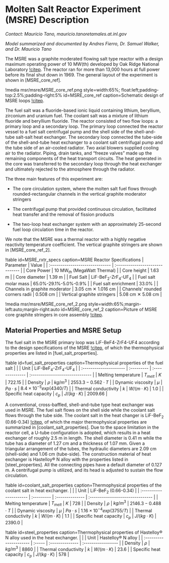 # Molten Salt Reactor Experiment (MSRE) Description

*Contact: Mauricio Tano, mauricio.tanoretamales.at.inl.gov*

*Model summarized and documented by Andres Fierro, Dr. Samuel Walker, and Dr. Mauricio Tano*

The MSRE was a graphite moderated flowing salt type reactor with a design maximum operating power of 10 MW(th) developed by Oak Ridge National Laboratory [!citep](Robertson1965).
The reactor ran for more than 13,000 hours at full power before its final shut down in 1969.  The general layout of the experiment is shown in [MSRE_core_ref].

!media msr/msre/MSRE_core_ref.png
        style=width:65%; float:left;padding-top:2.5%;padding-right:5%
        id=MSRE_core_ref
        caption=Schematic design of MSRE loops [!citep](osti_1617123).

The fuel salt was a fluoride-based ionic liquid containing lithium, beryllium, zirconium and uranium fuel.
The coolant salt was a mixture of lithium fluoride and beryllium fluoride.
The reactor consisted of two flow loops: a primary loop and a secondary loop.
The primary loop connected the reactor vessel to a fuel salt centrifugal pump and the shell side of the shell-and-tube salt-salt heat exchanger.
The secondary loop connected the tube-side of the shell-and-tube heat exchanger to a coolant salt centrifugal pump and the tube side of an air-cooled radiator.
Two axial blowers supplied cooling air to the radiator. Piping, drain tanks, and “freeze valves” made up the remaining components of the heat transport circuits.
The heat generated in the core was transferred to the secondary loop through the heat exchanger and ultimately rejected to the atmosphere through the radiator.

The three main features of this experiment are:

- The core circulation system, where the molten salt fuel flows through rounded-rectangular channels in the vertical graphite moderator stringers

- The centrifugal pump that provided continuous circulation, facilitated heat transfer and the removal of fission products

- The two-loop heat exchanger system with an approximately 25-second fuel loop circulation time in the reactor.

We note that the MSRE was a thermal reactor with a highly negative reactivity temperature coefficient. The vertical graphite stringers are shown in [MSRE_core_ref_2].


!table id=MSRE_rxtr_specs caption=MSRE Reactor Specifications
| Parameter                       | Value                           |
| :------------------------------ | :------------------------------ |
| Core Power                      | 10 MW$_{th}$ (MegaWatt Thermal) |
| Core height                     | 1.63 m                          |
| Core diameter                   | 1.39 m                          |
| Fuel Salt                       | LiF-BeF$_2$-ZrF$_4$-UF$_4$      |
| Fuel salt molar mass            | 65.0%-29.1%-5.0%-0.9%           |
| Fuel salt enrichment            | 33.0%                           |
| Channels in graphite moderator  | 3.05 cm ✕ 1.016 cm              |
| Channels' rounded corners radii | 0.508 cm                        |
| Vertical graphite stringers     | 5.08 cm ✕ 5.08 cm               |


!media msr/msre/MSRE_core_ref_2.png
        style=width:65%;margin-left:auto;margin-right:auto
        id=MSRE_core_ref_2
        caption=Picture of MSRE core graphite stringers in core assembly [!citep](ORNL_3626).


## Material Properties and MSRE Setup

The fuel salt in the MSRE primary loop was LiF-BeF4-ZrF4-UF4 according to the design specifications of the MSRE [!citep](Beall1964,Cantor1968),
of which the thermophysical properties are listed in [fuel_salt_properties].

!table id=fuel_salt_properties caption=Thermophysical properties of the fuel salt
|                        |            | Unit            | LiF-BeF$_4$-ZrF$_4$-UF$_4$      |
| :--------------------- | :--------- | :-------------- | :------------------------------ |
| Melting temperature    | $T_{melt}$ | $K$             | $722.15$                        |
| Density                | $\rho$     | $kg/m^3$        | $2553.3-0.562\cdot T$           |
| Dynamic viscosity      | $\mu$      | $Pa\cdot s$     | $8.4\times 10^{-5} exp(4340/T)$ |
| Thermal conductivity   | $k$        | $W/(m\cdot K)$  | $1.0$                           |
| Specific heat capacity | $c_p$      | $J/(kg\cdot K)$ | $2009.66$                       |

A conventional, cross-baffled, shell-and-tube type heat exchanger was used in MSRE.
The fuel salt flows on the shell side while the coolant salt flows through the tube side.
The coolant salt in the heat changer is LiF-BeF$_2$ (0.66-0.34) [!citep](Guymon1973), of which the major thermophysical properties are summarized in [coolant_salt_properties].
Due to the space limitation in the reactor cell, a U-tube configuration is adopted, which results in a heat exchanger of roughly 2.5 m in length.
The shell diameter is 0.41 m while the tube has a diameter of 1.27 cm and a thickness of 1.07 mm. Given a triangular arrangement of the tubes, the hydraulic diameters are 2.09 cm (shell-side) and 1.06 cm (tube-side).
The construction material of heat exchanger is Hastelloy® N alloy with the properties listed in [steel_properties].
All the connecting pipes have a default diameter of 0.127 m. A centrifugal pump is utilized, and its head is adjusted to sustain the flow circulation.

!table id=coolant_salt_properties caption=Thermophysical properties of the coolant salt in heat exchanger.
|                        |            | Unit            | LiF-BeF$_2$ (0.66-0.34)          |
| :--------------------- | :--------- | :-------------- | :------------------------------- |
| Melting temperature    | $T_{melt}$ | $K$             | $728$                            |
| Density                | $\rho$     | $kg/m^3$        | $2146.3-0.488\cdot T$            |
| Dynamic viscosity      | $\mu$      | $Pa\cdot s$     | $1.16\times 10^{-4} exp(3755/T)$ |
| Thermal conductivity   | $k$        | $W/(m\cdot K)$  | $1.1$                            |
| Specific heat capacity | $c_p$      | $J/(kg\cdot K)$ | $2390.0$                         |

!table id=steel_properties caption=Thermophysical properties of Hastelloy® N alloy used in the heat exchanger.
|                        |        | Unit            | Hastelloy® N alloy |
| :--------------------- | :----- | :-------------- | :----------------- |
| Density                | $\rho$ | $kg/m^3$        | $8860$             |
| Thermal conductivity   | $k$    | $W/(m\cdot K)$  | $23.6$             |
| Specific heat capacity | $c_p$  | $J/(kg\cdot K)$ | $578$              |
